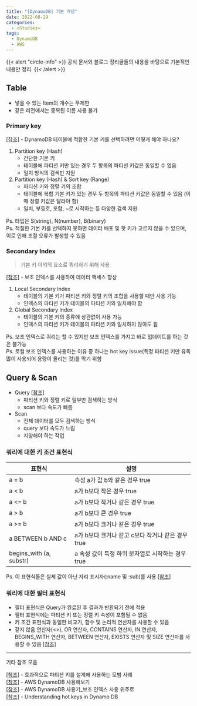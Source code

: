 ```yaml
---
title: "[DynamoDB] 기본 개념"
date: 2022-08-29
categories:
  - <Studies>
tags:
  - DynamoDB
  - AWS
---
```


{{< alert "circle-info" >}}
공식 문서와 블로그 정리글들의 내용을 바탕으로 기본적인 내용만 정리.
{{< /alert >}}

## Table

- 넣을 수 있는 Item의 개수는 무제한
- 같은 리전에서는 중복된 이름 사용 불가

### Primary key

[[참조]](https://aws.amazon.com/ko/premiumsupport/knowledge-center/primary-key-dynamodb-table/) - DynamoDB 테이블에 적합한 기본 키를 선택하려면 어떻게 해야 하나요?

1. Partition key (Hash)
   - 간단한 기본 키
   - 테이블에 파티션 키만 있는 경우 두 항목의 파티션 키값은 동일할 수 없음
   - 일치 방식의 검색만 지원
2. Partition key (Hash) & Sort key (Range)
   - 파티션 키와 정렬 키의 조합
   - 테이블에 복합 기본 키가 있는 경우 두 항목의 파티션 키값은 동일할 수 있음 (이때 정렬 키값은 달라야 함)
   - 일치, 부등호, 포함, ~로 시작하는 등 다양한 검색 지원

Ps. 타입은 S(string), N(number), B(binary)  
Ps. 적절한 기본 키를 선택하지 못하면 데이터 배포 및 핫 키가 고르지 않을 수 있으며, 이로 인해 조절 오류가 발생할 수 있음

### Secondary Index

> 기본 키 이외의 요소로 쿼리하기 위해 사용

[[참조]](https://docs.aws.amazon.com/ko_kr/amazondynamodb/latest/developerguide/SecondaryIndexes.html) - 보조 인덱스를 사용하여 데이터 액세스 향상

1. Local Secondary Index
   - 테이블의 기본 키가 파티션 키와 정렬 키의 조합을 사용할 때만 사용 가능
   - 인덱스의 파티션 키가 테이블의 파티션 키와 일치해야 함
2. Global Secondary Index
   - 테이블의 기본 키의 종류에 상관없이 사용 가능
   - 인덱스의 파티션 키가 테이블의 파티션 키와 일치하지 않아도 됨

Ps. 보조 인덱스로 쿼리는 할 수 있지만 보조 인덱스를 가지고 바로 업데이트를 하는 것은 불가능  
Ps. 로컬 보조 인덱스를 사용하는 이유 중 하나는 hot key issue(특정 파티션 키만 유독 많이 사용되어 용량이 몰리는 것)를 막기 위함

## Query & Scan

- Query [[참조]](https://docs.aws.amazon.com/ko_kr/amazondynamodb/latest/developerguide/Query.html#Query.KeyConditionExpressions)
  - 파티션 키와 정렬 키로 일부만 검색하는 방식
  - scan 보다 속도가 빠름
- Scan
  - 전체 데이터를 모두 검색하는 방식
  - query 보다 속도가 느림
  - 지양해야 하는 작업

### 쿼리에 대한 키 조건 표현식

| 표현식                  | 설명                                              |
| ----------------------- | ------------------------------------------------- |
| a = b                   | 속성 a가 값 b와 같은 경우 true                    |
| a < b                   | a가 b보다 작은 경우 true                          |
| a <= b                  | a가 b보다 작거나 같은 경우 true                   |
| a > b                   | a가 b보다 큰 경우 true                            |
| a >= b                  | a가 b보다 크거나 같은 경우 true                   |
| a BETWEEN b AND c       | a가 b보다 크거나 같고 c보다 작거나 같은 경우 true |
| begins_with (a, substr) | a 속성 값이 특정 하위 문자열로 시작하는 경우 true |

Ps. 이 표현식들은 실제 값이 아닌 자리 표시자(:name 및 :sub)를 사용 [[참조]](https://docs.aws.amazon.com/ko_kr/amazondynamodb/latest/developerguide/Expressions.ExpressionAttributeNames.html)

### 쿼리에 대한 필터 표현식

- 필터 표현식은 Query가 완료된 후 결과가 반환되기 전에 적용
- 필터 표현식에는 파티션 키 또는 정렬 키 속성이 포함될 수 없음
- 키 조건 표현식과 동일한 비교기, 함수 및 논리적 연산자를 사용할 수 있음
- 같지 않음 연산자(<>), OR 연산자, CONTAINS 연산자, IN 연산자, BEGINS_WITH 연산자, BETWEEN 연산자, EXISTS 연산자 및 SIZE 연산자를 사용할 수 있음 [[참조]](https://docs.aws.amazon.com/ko_kr/amazondynamodb/latest/developerguide/Expressions.OperatorsAndFunctions.html#Expressions.OperatorsAndFunctions.Syntax)

---

기타 참조 모음

[[참조]](https://docs.aws.amazon.com/ko_kr/amazondynamodb/latest/developerguide/bp-partition-key-design.html) - 효과적으로 파티션 키를 설계해 사용하는 모범 사례  
[[참조]](https://hidelryn.github.io/2019/12/17/db-aws-dynamodb/#DynamoDB%EB%9E%80) - AWS DynamoDB 사용해보기  
[[참조]](https://hidelryn.github.io/2019/12/17/db-aws-dynamodb/#DynamoDB%EB%9E%80) - AWS DynamoDB 사용기\_보조 인덱스 사용 위주로  
[[참조]](https://stackoverflow.com/questions/49857507/understanding-hot-keys-in-dynamo-db) - Understanding hot keys in Dynamo DB
